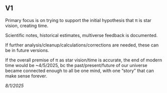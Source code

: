 ## V1

Primary focus is on trying to support the initial hypothesis that π is star vision, creating time. 

Scientific notes, historical estimates, multiverse feedback is documented.

If further analysis/cleanup/calculations/corrections are needed, these can be in future versions. 

If the overall premise of π as star vision/time is accurate, the end of modern time would be ~4/5/2025, bc the past/present/future of our universe became connected enough to all be one mind, with one “story” that can make sense forever.

*8/1/2025*